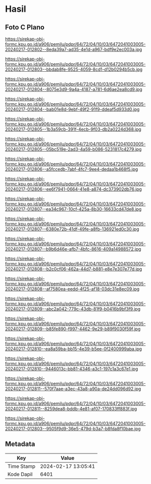 # Hasil

## Foto C Plano

https://sirekap-obj-formc.kpu.go.id/a906/pemilu/pdpr/64/72/04/10/03/6472041003005-20240217-012802--8eda39a7-ad35-4e1d-a967-bdf9e2ec003a.jpg

https://sirekap-obj-formc.kpu.go.id/a906/pemilu/pdpr/64/72/04/10/03/6472041003005-20240217-012803--bbdab8fe-9525-4059-8cd1-d12b0294b5cb.jpg

https://sirekap-obj-formc.kpu.go.id/a906/pemilu/pdpr/64/72/04/10/03/6472041003005-20240217-012804--8075e3d9-9a4a-4187-a781-6d6ae2ea8cd9.jpg

https://sirekap-obj-formc.kpu.go.id/a906/pemilu/pdpr/64/72/04/10/03/6472041003005-20240217-012804--bab01e8d-9ebf-49f2-91f9-ddeaf5d933d0.jpg

https://sirekap-obj-formc.kpu.go.id/a906/pemilu/pdpr/64/72/04/10/03/6472041003005-20240217-012805--1b3a59cb-391f-4ecb-9f03-db2a0224d368.jpg

https://sirekap-obj-formc.kpu.go.id/a906/pemilu/pdpr/64/72/04/10/03/6472041003005-20240217-012805--05bc519e-2ad3-4a59-b086-5231817c4279.jpg

https://sirekap-obj-formc.kpu.go.id/a906/pemilu/pdpr/64/72/04/10/03/6472041003005-20240217-012806--a5fccedb-7abf-4fc7-9ee4-dedaa1b468f5.jpg

https://sirekap-obj-formc.kpu.go.id/a906/pemilu/pdpr/64/72/04/10/03/6472041003005-20240217-012806--ee6f7941-0664-41e8-a874-dc373902db76.jpg

https://sirekap-obj-formc.kpu.go.id/a906/pemilu/pdpr/64/72/04/10/03/6472041003005-20240217-012807--ea34c967-10cf-425a-8b30-16633cd47de8.jpg

https://sirekap-obj-formc.kpu.go.id/a906/pemilu/pdpr/64/72/04/10/03/6472041003005-20240217-012807--6380e72b-41df-49fe-a8fb-136921ed0c30.jpg

https://sirekap-obj-formc.kpu.go.id/a906/pemilu/pdpr/64/72/04/10/03/6472041003005-20240217-012807--b9b6d46e-afb7-4bfc-8616-409a14988572.jpg

https://sirekap-obj-formc.kpu.go.id/a906/pemilu/pdpr/64/72/04/10/03/6472041003005-20240217-012808--b2c0cf06-462a-44d7-b881-e8e7e307e77d.jpg

https://sirekap-obj-formc.kpu.go.id/a906/pemilu/pdpr/64/72/04/10/03/6472041003005-20240217-012808--af7580ea-eedd-4f25-af18-03dc31e8ec09.jpg

https://sirekap-obj-formc.kpu.go.id/a906/pemilu/pdpr/64/72/04/10/03/6472041003005-20240217-012809--abc2a042-779c-43db-81f9-b0416b9bf3f9.jpg

https://sirekap-obj-formc.kpu.go.id/a906/pemilu/pdpr/64/72/04/10/03/6472041003005-20240217-012809--b85fe890-f997-4462-9e29-b89f9030f59f.jpg

https://sirekap-obj-formc.kpu.go.id/a906/pemilu/pdpr/64/72/04/10/03/6472041003005-20240217-012810--ea8a59ba-bb15-4e39-b5ee-0f2400999aba.jpg

https://sirekap-obj-formc.kpu.go.id/a906/pemilu/pdpr/64/72/04/10/03/6472041003005-20240217-012810--9446013c-bb81-4346-a3c1-197c1a3c67e1.jpg

https://sirekap-obj-formc.kpu.go.id/a906/pemilu/pdpr/64/72/04/10/03/6472041003005-20240217-012811--570f7aae-a3ec-43a8-a90a-de24dd096d92.jpg

https://sirekap-obj-formc.kpu.go.id/a906/pemilu/pdpr/64/72/04/10/03/6472041003005-20240217-012811--8259dea8-bddb-4e81-af07-170833ff883f.jpg

https://sirekap-obj-formc.kpu.go.id/a906/pemilu/pdpr/64/72/04/10/03/6472041003005-20240217-012803--9505f9d9-36e5-479d-b3a7-b8fda8f10bae.jpg


## Metadata

| Key        | Value               |
| ---------- | ------------------- |
| Time Stamp | 2024-02-17 13:05:41 |
| Kode Dapil | 6401                |



